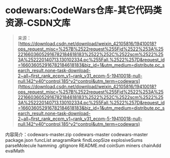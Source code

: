 <!--yml
category: codewars
date: 2022-08-13 11:30:16
-->

# codewars:CodeWars仓库-其它代码类资源-CSDN文库

> 来源：[https://download.csdn.net/download/weixin_42105816/19410018?ops_request_misc=%257B%2522request%255Fid%2522%253A%2522166036052916782184618183%2522%252C%2522scm%2522%253A%252220140713.130102334.pc%255Fall.%2522%257D&request_id=166036052916782184618183&biz_id=1&utm_medium=distribute.pc_search_result.none-task-download-2~all~first_rank_ecpm_v1~rank_v31_ecpm-5-19410018-null-null.142^v40^control,185^v2^control&utm_term=codewars](https://download.csdn.net/download/weixin_42105816/19410018?ops_request_misc=%257B%2522request%255Fid%2522%253A%2522166036052916782184618183%2522%252C%2522scm%2522%253A%252220140713.130102334.pc%255Fall.%2522%257D&request_id=166036052916782184618183&biz_id=1&utm_medium=distribute.pc_search_result.none-task-download-2~all~first_rank_ecpm_v1~rank_v31_ecpm-5-19410018-null-null.142^v40^control,185^v2^control&utm_term=codewars)

内容简介：codewars-master.zip codewars-master codewars-master package.json funcList anagramRank findLoopSize explosiveSums parseMolecule hamming .gitignore README.md coinSum miners chainAdd evalMath